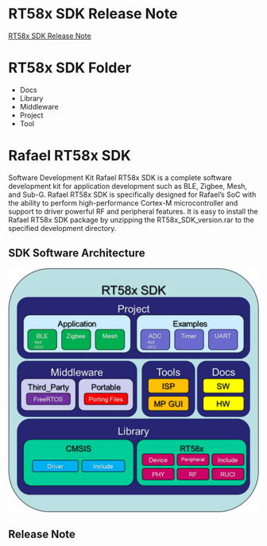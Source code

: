 # RT58x SDK Release Note
[RT58x SDK Release Note](https://github.com/RafaelMicro/RT58x_SDK/blob/main/RT58x_SDK_Release_Notes.pdf "link")

# RT58x SDK Folder
  - Docs
  - Library
  - Middleware
  - Project
  - Tool
  
# Rafael RT58x SDK
Software Development Kit
Rafael RT58x SDK is a complete software development kit for application development such as BLE, Zigbee, Mesh, and Sub-G.
Rafael RT58x SDK is specifically designed for Rafael’s SoC with the ability to perform high-performance Cortex-M microcontroller and support to driver powerful RF and peripheral features.
It is easy to install the Rafael RT58x SDK package by unzipping the RT58x_SDK_version.rar to the specified development directory.

## SDK Software Architecture
![image](https://github.com/RafaelMicro/RT58x_SDK/blob/main/images/SDK_SW_Architecture.jpg)


## Release Note



